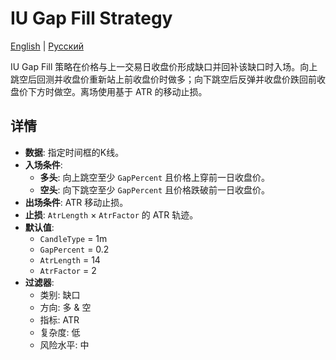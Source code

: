 # IU Gap Fill Strategy
[English](README.md) | [Русский](README_ru.md)

IU Gap Fill 策略在价格与上一交易日收盘价形成缺口并回补该缺口时入场。向上跳空后回测并收盘价重新站上前收盘价时做多；向下跳空后反弹并收盘价跌回前收盘价下方时做空。离场使用基于 ATR 的移动止损。

## 详情
- **数据**: 指定时间框的K线。
- **入场条件**:
  - **多头**: 向上跳空至少 `GapPercent` 且价格上穿前一日收盘价。
  - **空头**: 向下跳空至少 `GapPercent` 且价格跌破前一日收盘价。
- **出场条件**: ATR 移动止损。
- **止损**: `AtrLength` × `AtrFactor` 的 ATR 轨迹。
- **默认值**:
  - `CandleType` = 1m
  - `GapPercent` = 0.2
  - `AtrLength` = 14
  - `AtrFactor` = 2
- **过滤器**:
  - 类别: 缺口
  - 方向: 多 & 空
  - 指标: ATR
  - 复杂度: 低
  - 风险水平: 中
